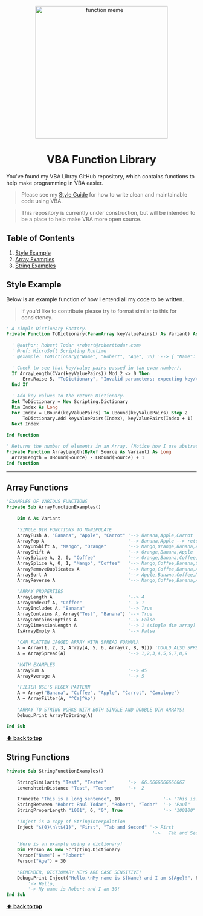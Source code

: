 <p align="center">
    <img width="350px" alt="function meme" src="https://i.pinimg.com/736x/2e/e7/b3/2ee7b37349f798c3460e244143bdd0bc--math-puns-math-humor.jpg">
    <h1 align="center">VBA Function Library</h1>
</p>

You've found my VBA Libray GitHub repository, which contains functions to help make programming in VBA easier.

> Please see my [Style Guide](https://github.com/todar/VBA) for how to write clean and maintainable code using VBA.

> This repository is currently under construction, but will be intended to be a place to help make VBA more open source.


## Table of Contents

  1. [Style Example](#style-example)
  2. [Array Examples](#array-functions)
  3. [String Examples](#string-functions)

## Style Example

  Below is an example function of how I entend all my code to be written. 

  > If you'd like to contribute please try to format similar to this for consistency.

  ```vb
' A simple Dictionary Factory.
Private Function ToDictionary(ParamArray keyValuePairs() As Variant) As Scripting.Dictionary
    
    ' @author: Robert Todar <robert@roberttodar.com>
    ' @ref: MicroSoft Scripting Runtime
    ' @example: ToDictionary("Name", "Robert", "Age", 30) '--> { "Name": "Robert, "Age": 30 }
    
    ' Check to see that key/value pairs passed in (an even number).
    If ArrayLength(CVar(keyValuePairs)) Mod 2 <> 0 Then
        Err.Raise 5, "ToDictionary", "Invalid parameters: expecting key/value pairs, but received an odd number of arguments."
    End If
    
    ' Add key values to the return Dictionary.
    Set ToDictionary = New Scripting.Dictionary
    Dim Index As Long
    For Index = LBound(keyValuePairs) To UBound(keyValuePairs) Step 2
        ToDictionary.Add keyValuePairs(Index), keyValuePairs(Index + 1)
    Next Index
    
End Function

' Returns the number of elements in an Array. (Notice how I use abstraction, this should be in its own library)
Private Function ArrayLength(ByRef Source As Variant) As Long
    ArrayLength = UBound(Source) - LBound(Source) + 1
End Function
  ```

----

## Array Functions

  ```vb
  'EXAMPLES OF VARIOUS FUNCTIONS
  Private Sub ArrayFunctionExamples()
      
      Dim A As Variant
      
      'SINGLE DIM FUNCTIONS TO MANIPULATE
      ArrayPush A, "Banana", "Apple", "Carrot" '--> Banana,Apple,Carrot
      ArrayPop A                               '--> Banana,Apple --> returns Carrot
      ArrayUnShift A, "Mango", "Orange"        '--> Mango,Orange,Banana,Apple
      ArrayShift A                             '--> Orange,Banana,Apple
      ArraySplice A, 2, 0, "Coffee"            '--> Orange,Banana,Coffee,Apple
      ArraySplice A, 0, 1, "Mango", "Coffee"   '--> Mango,Coffee,Banana,Coffee,Apple
      ArrayRemoveDuplicates A                  '--> Mango,Coffee,Banana,Apple
      ArraySort A                              '--> Apple,Banana,Coffee,Mango
      ArrayReverse A                           '--> Mango,Coffee,Banana,Apple
      
      'ARRAY PROPERTIES
      ArrayLength A                            '--> 4
      ArrayIndexOf A, "Coffee"                 '--> 1
      ArrayIncludes A, "Banana"                '--> True
      ArrayContains A, Array("Test", "Banana") '--> True
      ArrayContainsEmpties A                   '--> False
      ArrayDimensionLength A                   '--> 1 (single dim array)
      IsArrayEmpty A                           '--> False
      
      'CAN FLATTEN JAGGED ARRAY WITH SPREAD FORMULA
      A = Array(1, 2, 3, Array(4, 5, 6, Array(7, 8, 9))) 'COULD ALSO SPREAD DICTIONAIRES AND COLLECTIONS AS WELL
      A = ArraySpread(A)                       '--> 1,2,3,4,5,6,7,8,9
      
      'MATH EXAMPLES
      ArraySum A                               '--> 45
      ArrayAverage A                           '--> 5
      
      'FILTER USE'S REGEX PATTERN
      A = Array("Banana", "Coffee", "Apple", "Carrot", "Canolope")
      A = ArrayFilter(A, "^Ca|^Ap")
      
      'ARRAY TO STRING WORKS WITH BOTH SINGLE AND DOUBLE DIM ARRAYS!
      Debug.Print ArrayToString(A)
      
  End Sub
  ```
  **[⬆ back to top](#table-of-contents)**

## String Functions

  ```vb
  Private Sub StringFunctionExamples()
      
      StringSimilarity "Test", "Tester"        '->  66.6666666666667
      LevenshteinDistance "Test", "Tester"     '->  2
                                                        
      Truncate "This is a long sentence", 10                '-> "This is..."
      StringBetween "Robert Paul Todar", "Robert", "Todar"  '-> "Paul"
      StringProperLength "1001", 6, "0", True               '-> "100100"
      
      'Inject is a copy of StringInterpolation
      Inject "${0}\n\t${1}", "First", "Tab and Second" '-> First
                                                        '->   Tab and Second
      
      'Here is an example using a dictionary!
      Dim Person As New Scripting.Dictionary
      Person("Name") = "Robert"
      Person("Age") = 30
      
      'REMEMBER, DICTIONARY KEYS ARE CASE SENSITIVE!
      Debug.Print Inject("Hello,\nMy name is ${Name} and I am ${Age}!", Person)
          '-> Hello,
          '-> My name is Robert and I am 30!
  End Sub
  ```
  **[⬆ back to top](#table-of-contents)**
